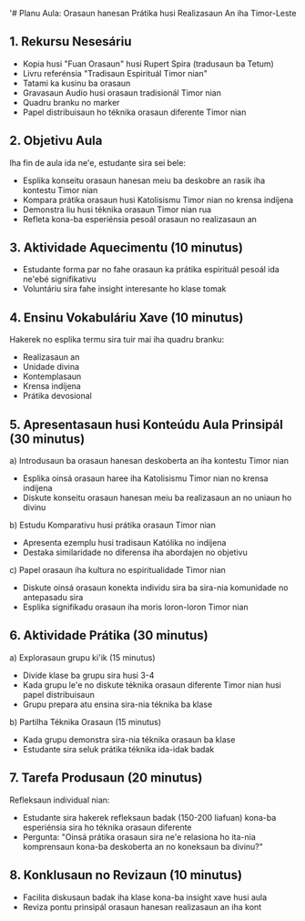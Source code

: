 '# Planu Aula: Orasaun hanesan Prátika husi Realizasaun An iha Timor-Leste

## 1. Rekursu Nesesáriu

- Kopia husi "Fuan Orasaun" husi Rupert Spira (tradusaun ba Tetum)
- Livru referénsia "Tradisaun Espirituál Timor nian"
- Tatami ka kusinu ba orasaun
- Gravasaun Audio husi orasaun tradisionál Timor nian
- Quadru branku no marker
- Papel distribuisaun ho téknika orasaun diferente Timor nian

## 2. Objetivu Aula

Iha fin de aula ida ne'e, estudante sira sei bele:
- Esplika konseitu orasaun hanesan meiu ba deskobre an rasik iha kontestu Timor nian
- Kompara prátika orasaun husi Katolisismu Timor nian no krensa indíjena
- Demonstra liu husi téknika orasaun Timor nian rua
- Refleta kona-ba esperiénsia pesoál orasaun no realizasaun an

## 3. Aktividade Aquecimentu (10 minutus)

- Estudante forma par no fahe orasaun ka prátika espirituál pesoál ida ne'ebé signifikativu
- Voluntáriu sira fahe insight interesante ho klase tomak

## 4. Ensinu Vokabuláriu Xave (10 minutus)

Hakerek no esplika termu sira tuir mai iha quadru branku:
- Realizasaun an
- Unidade divina
- Kontemplasaun
- Krensa indíjena
- Prátika devosional

## 5. Apresentasaun husi Konteúdu Aula Prinsipál (30 minutus)

a) Introdusaun ba orasaun hanesan deskoberta an iha kontestu Timor nian
   - Esplika oinsá orasaun haree iha Katolisismu Timor nian no krensa indíjena
   - Diskute konseitu orasaun hanesan meiu ba realizasaun an no uniaun ho divinu

b) Estudu Komparativu husi prátika orasaun Timor nian
   - Apresenta ezemplu husi tradisaun Katólika no indíjena
   - Destaka similaridade no diferensa iha abordajen no objetivu

c) Papel orasaun iha kultura no espiritualidade Timor nian
   - Diskute oinsá orasaun konekta individu sira ba sira-nia komunidade no antepasadu sira
   - Esplika signifikadu orasaun iha moris loron-loron Timor nian

## 6. Aktividade Prátika (30 minutus)

a) Explorasaun grupu ki'ik (15 minutus)
   - Divide klase ba grupu sira husi 3-4
   - Kada grupu le'e no diskute téknika orasaun diferente Timor nian husi papel distribuisaun
   - Grupu prepara atu ensina sira-nia téknika ba klase

b) Partilha Téknika Orasaun (15 minutus)
   - Kada grupu demonstra sira-nia téknika orasaun ba klase
   - Estudante sira seluk prátika téknika ida-idak badak

## 7. Tarefa Produsaun (20 minutus)

Refleksaun individual nian:
- Estudante sira hakerek refleksaun badak (150-200 liafuan) kona-ba esperiénsia sira ho téknika orasaun diferente
- Pergunta: "Oinsá prátika orasaun sira ne'e relasiona ho ita-nia komprensaun kona-ba deskoberta an no koneksaun ba divinu?"

## 8. Konklusaun no Revizaun (10 minutus)

- Facilita diskusaun badak iha klase kona-ba insight xave husi aula
- Reviza pontu prinsipál orasaun hanesan realizasaun an iha kont
